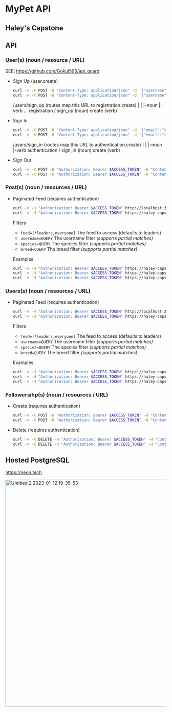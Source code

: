 # MyPet API

## Haley's Capstone

## API

### User(s) (noun / resource / URL)

SEE: https://github.com/Gokul595/api_guard

- Sign Up (user.create)

    ```sh
    curl -v -X POST -H "Content-Type: application/json" -d '{"username": "chance", "email":"chance@example.com","password":"password","password_confirmation":"password"}' http://localhost:3000/users/sign_up
    curl -v -X POST -H "Content-Type: application/json" -d '{"username": "chance", "email":"chance@example.com","password":"password","password_confirmation":"password"}' https://haley-capstone.fly.dev/users/sign_up
    ```

    /users/sign_up (routes map this URL to registration.create)
                                                 |         |
                                                 |-noun    |-verb
    ...
    registration / sign_up (noun)
    create (verb)

- Sign In

    ```sh
    curl -v -X POST -H "Content-Type: application/json" -d '{"email":"chance@example.com","password":"password"}' http://localhost:3000/users/sign_in
    curl -v -X POST -H "Content-Type: application/json" -d '{"email":"chance@example.com","password":"password"}' https://haley-capstone.fly.dev/users/sign_in
    ```

    /users/sign_in (routes map this URL to authentication.create)
                                                 |         |
                                                 |-noun    |-verb
    authentication / sign_in (noun)
    create (verb)

- Sign Out

    ```sh
    curl -v -X POST -H "Authorization: Bearer $ACCESS_TOKEN" -H "Content-Type: application/json" -d '{"email":"chance@example.com","password":"password"}' http://localhost:3000/users/sign_in
    curl -v -X POST -H "Authorization: Bearer $ACCESS_TOKEN" -H "Content-Type: application/json" -d '{"email":"chance@example.com","password":"password"}' https://haley-capstone.fly.dev/users/sign_in
    ```

### Post(s) (noun / resources / URL)

- Paginated Feed (requires authentication)

    ```sh
    curl -v -H "Authorization: Bearer $ACCESS_TOKEN" http://localhost:3000/posts
    curl -v -H "Authorization: Bearer $ACCESS_TOKEN" https://haley-capstone.fly.dev/posts
    ```

  Filters

  - `feed=[*leaders,everyone]` The feed to access (defaults to leaders)
  - `username=QUERY` The username filter _(supports partial matches)_
  - `species=QUERY` The species filter _(supports partial matches)_
  - `breed=QUERY` The breed filter _(supports partial matches)_

  Examples

    ```sh
    curl -v -H "Authorization: Bearer $ACCESS_TOKEN" https://haley-capstone.fly.dev/posts?feed=everyone
    curl -v -H "Authorization: Bearer $ACCESS_TOKEN" https://haley-capstone.fly.dev/posts?species=dog
    curl -v -H "Authorization: Bearer $ACCESS_TOKEN" https://haley-capstone.fly.dev/posts?species=dog&breed=retriever
    ```

### Users(s) (noun / resources / URL)

- Paginated Feed (requires authentication)

    ```sh
    curl -v -H "Authorization: Bearer $ACCESS_TOKEN" http://localhost:3000/users
    curl -v -H "Authorization: Bearer $ACCESS_TOKEN" https://haley-capstone.fly.dev/users
    ```

  Filters

  - `feed=[*leaders,everyone]` The feed to access (defaults to leaders)
  - `username=QUERY` The username filter _(supports partial matches)_
  - `species=QUERY` The species filter _(supports partial matches)_
  - `breed=QUERY` The breed filter _(supports partial matches)_

  Examples

    ```sh
    curl -v -H "Authorization: Bearer $ACCESS_TOKEN" https://haley-capstone.fly.dev/users?feed=everyone
    curl -v -H "Authorization: Bearer $ACCESS_TOKEN" https://haley-capstone.fly.dev/users?species=dog
    curl -v -H "Authorization: Bearer $ACCESS_TOKEN" https://haley-capstone.fly.dev/users?species=dog&breed=retriever
    ```

### Followersihp(s) (noun / resources / URL)

- Create (requires authentication)

    ```sh
    curl -v -X POST -H "Authorization: Bearer $ACCESS_TOKEN" -H "Content-Type: application/json" -d '{"leader_id":123}' http://localhost:3000/followerships
    curl -v -X POST -H "Authorization: Bearer $ACCESS_TOKEN" -H "Content-Type: application/json" -d '{"leader_id":123}' https://haley-capstone.fly.dev/followerships
    ```

- Delete (requires authentication)

    ```sh
    curl -v -X DELETE -H "Authorization: Bearer $ACCESS_TOKEN" -H "Content-Type: application/json" http://localhost:3000/followerships/LEADER_ID
    curl -v -X DELETE -H "Authorization: Bearer $ACCESS_TOKEN" -H "Content-Type: application/json" https://haley-capstone.fly.dev/followerships/LEADER_ID
    ```

## Hosted PostgreSQL

https://neon.tech

<img width="707" alt="Untitled 2 2023-01-12 19-35-53" src="https://user-images.githubusercontent.com/32920/212224148-76450dc7-d1b8-4bca-9342-0e41c4809f5e.png">
